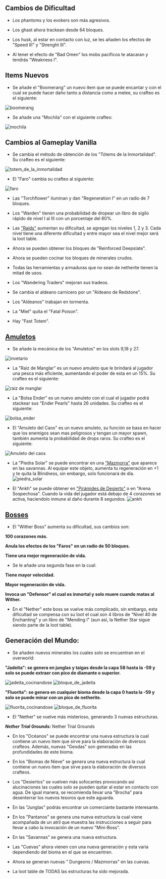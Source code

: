 ## Cambios de Dificultad

* Los phantoms y los evokers son más agresivos.

* Los ghast ahora trackean desde 64 bloques.

* Los husk, al estar en contacto con luz, se les añaden los efectos de "Speed III" y "Strenght III".

* Al tener el efecto de "Bad Omen" los mobs pacíficos te atacaran y tendrás "Weakness I".

## Items Nuevos

* Se añade el "Boomerang" un nuevo item que se puede encantar y con el cual se puede hacer daño tanto a distancia como a melee, su crafteo es el siguiente:

![boomerang](https://github.com/MiguelVeraXd/Valley-Dimensional-Wiki/blob/main/Main/Wiki/assets/crafteo/boomerang.png)

* Se añade una "Mochila" con el siguiente crafteo:

![mochila](https://github.com/MiguelVeraXd/Valley-Dimensional-Wiki/blob/main/Main/Wiki/assets/crafteo/mochila.png)

## Cambios al Gameplay Vanilla

* Se cambia el método de obtención de los "Tótems de la Inmortalidad". Su crafteo es el siguiente:

![totem_de_la_inmortalidad](https://github.com/MiguelVeraXd/Valley-Dimensional-Wiki/blob/main/Main/Wiki/assets/crafteo/totem_de_la_inmortalidad.png)

* El "Faro" cambia su crafteo al siguiente:

![faro](https://github.com/MiguelVeraXd/Valley-Dimensional-Wiki/blob/main/Main/Wiki/assets/crafteo/faro.png) 

* Las "Torchflower" iluminan y dan "Regeneration I" en un radio de 7 bloques.

* Los "Warden" tienen una probabilidad de dropear un libro de sigilo rápido de nivel I al III con un porcentaje del 60%.

* Las ["Raids"](https://github.com/MiguelVeraXd/Valley-Dimensional-Wiki/blob/main/Main/Wiki/raid.md) aumentan su dificultad, se agregan los niveles 1, 2 y 3. Cada nivel tiene una diferente dificultad y entre mayor sea el nivel mejor será la loot table.

* Ahora se pueden obtener los bloques de "Reinforced Deepslate".

* Ahora se pueden cocinar los bloques de minerales crudos.

* Todas las herramientas y armaduras que no sean de netherite tienen la mitad de usos.

* Los "Wandering Traders" mejoran sus tradeos.

* Se cambia el aldeano carnicero por un "Aldeano de Redstone".

* Los "Aldeanos" trabajan en tormenta.

* La "Miel" quita el "Fatal Poison".

* Hay "Fast Totem".

## [Amuletos](https://github.com/MiguelVeraXd/Valley-Dimensional-Wiki/blob/main/Main/Wiki/amuletos.md)

* Se añade la mecánica de los "Amuletos" en los slots 9,18 y 27.

![invetario](https://github.com/MiguelVeraXd/Valley-Dimensional-Wiki/blob/main/Main/Wiki/assets/items/invetario.png)

* La "Raíz de Manglar" es un nuevo amuleto que le brindará al jugador una pesca más eficiente, aumentando el poder de esta en un 15%. Su crafteo es el siguiente:

![raiz de manglar](https://github.com/MiguelVeraXd/Valley-Dimensional-Wiki/blob/main/Main/Wiki/assets/crafteo/raiz_de_manglar.png)

* La "Bolsa Ender" es un nuevo amuleto con el cual el jugador podrá stackear sus "Ender Pearls" hasta 26 unidades. Su crafteo es el siguiente:

![bolsa_ender](https://github.com/MiguelVeraXd/Valley-Dimensional-Wiki/blob/main/Main/Wiki/assets/crafteo/bolsa_ender.png)

* El "Amuleto del Caos" es un nuevo amuleto, su función se basa en hacer que los enemigos sean mas peligrosos y tengan un mayor spawn, también aumenta la probabilidad de drops raros. Su crafteo es el siguiente:

![Amuleto del caos](https://github.com/MiguelVeraXd/Valley-Dimensional-Wiki/blob/main/Main/Wiki/assets/crafteo/amuleto_del_caos.png)

- La "Piedra Solar" se puede encontrar en una ["Mazmorra"](https://github.com/MiguelVeraXd/Valley-Dimensional-Wiki/blob/main/Main/Wiki/dia%200.md#generaci%C3%B3n-del-mundo) que aparece en las savannas. Al equipar este objeto, aumenta tu regeneración en +1 y te quita la Blindness, sin embargo, solo funcionará de día. ![piedra_solar](https://github.com/MiguelVeraXd/Valley-Dimensional-Wiki/blob/main/Main/Wiki/assets/items/solar_stone.png)

- El "Ankh" se puede obtener en ["Pirámides de Desierto"](https://github.com/MiguelVeraXd/Valley-Dimensional-Wiki/blob/main/Main/Wiki/dia%200.md#generaci%C3%B3n-del-mundo) o en "Arena Sospechosa". Cuando la vida del jugador está debajo de 4 corazones se activa, haciendolo inmune al daño durante 8 segundos. ![ankh](https://github.com/MiguelVeraXd/Valley-Dimensional-Wiki/blob/main/Main/Wiki/assets/items/ankh.png)

## [Bosses](https://github.com/MiguelVeraXd/Valley-Dimensional-Wiki/blob/main/Main/Wiki/bosses.md)
* El "Wither Boss" aumenta su dificultad, sus cambios son:

__100 corazones más.__

__Anula los efectos de los "Faros" en un radio de 50 bloques.__

__Tiene una mejor regeneración de vida.__

* Se le añade una segunda fase en la cual:

__Tiene mayor velocidad.__

__Mayor regeneración de vida.__

__Invoca un "Defensor" el cual es inmortal y solo muere cuando matas al Wither.__

* En el "Nether" este boss se vuelve más complicado, sin embargo, esta dificultad se compensa con su loot el cual son 4 libros de "Nivel 40 de Enchanting" y un libro de "Mending I" (aun así, la Nether Star sigue siendo parte de la loot table).

## Generación del Mundo:

* Se añaden nuevos minerales los cuales solo se encuentran en el overworld:

__"Jadeita": se genera en junglas y taigas desde la capa 58 hasta la -59 y solo se puede extraer con pico de diamante o superior.__

![jadeita_cocinandose](https://github.com/MiguelVeraXd/Valley-Dimensional-Wiki/blob/main/Main/Wiki/assets/crafteo/jadeita_cocinandose(!).gif)
![bloque_de_jadeita](https://github.com/MiguelVeraXd/Valley-Dimensional-Wiki/blob/main/Main/Wiki/assets/crafteo/bloque_de_jadeita.png)

__"Fluorita": se genera en cualquier bioma desde la capa 0 hasta la -59 y solo se puede minar con un pico de netherite.__

![fluorita_cocinandose](https://github.com/MiguelVeraXd/Valley-Dimensional-Wiki/blob/main/Main/Wiki/assets/crafteo/fluorita_cocinandose(!).gif)
![bloque_de_fluorita](https://github.com/MiguelVeraXd/Valley-Dimensional-Wiki/blob/main/Main/Wiki/assets/crafteo/bloque_de_fluorita.png)

* El "Nether" se vuelve más misterioso, generando 3 nuevas estructuras.

__*Nether Trial Grounds:*__ Nether Trial Grounds

* En los "Océanos" se puede encontrar una nueva estructura la cual contiene un nuevo item que sirve para la elaboración de diversos crafteos. Además, nuevas "Geodas" son generadas en las profundidades de este bioma.

* En los "Biomas de Nieve" se genera una nueva estructura la cual contiene un nuevo item que sirve para la elaboración de diversos crafteos.

* Los "Desiertos" se vuelven más sofocantes provocando así alucinaciones las cuales solo se pueden quitar al estar en contacto con agua. De igual manera, se recomienda llevar una "Brocha" para desenterrar los nuevos tesoros que este aguarda.

* En las "Junglas" podrás encontrar un comerciante bastante interesante.

* En los "Pantanos" se genera una nueva estructura la cual viene acompañada de un atril que muestra las instrucciones a seguir para llevar a cabo la invocación de un nuevo "Mini-Boss".

* En las "Savannas" se genera una nueva estructura.

* Las "Cuevas" ahora vienen con una nueva generación y esta varia dependiendo del bioma en el que se encuentren.

* Ahora se generan nuevas " Dungeons / Mazmorras" en las cuevas.

* La loot table de TODAS las estructuras ha sido mejorada.
